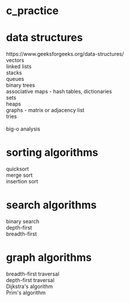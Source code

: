 # c_practice

<h1>data structures</h1>
https://www.geeksforgeeks.org/data-structures/<br>
vectors<br>
linked lists<br>
stacks<br>
queues<br>
binary trees<br>
associative maps - hash tables, dictionaries<br>
sets<br>
heaps<br>
graphs - matrix or adjacency list<br>
tries<br>

<br>
big-o analysis<br>

<h1>sorting algorithms</h1>
quicksort<br>
merge sort<br>
insertion sort<br>

<h1>search algorithms</h1>
binary search<br>
depth-first<br>
breadth-first<br>

<h1>graph algorithms</h1>
breadth-first traversal<br>
depth-first traversal<br>
Dijkstra's algorithm<br>
Prim's algorithm<br>
